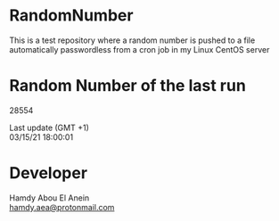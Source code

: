 # RandomNumber    
This is a test repository where a random number is pushed to a file automatically passwordless from a cron job in my Linux CentOS server    
# Random Number of the last run   
28554
      
Last update (GMT +1)    
03/15/21 18:00:01
# Developer    
Hamdy Abou El Anein   
hamdy.aea@protonmail.com
